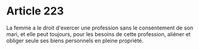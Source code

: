 # Article 223

La femme a le droit d'exercer une profession sans le consentement de son mari, et elle peut toujours, pour les besoins de cette profession, aliéner et obliger seule ses biens personnels en pleine propriété.
